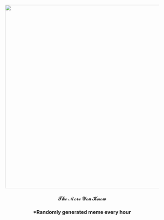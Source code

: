 <p align="center">
        <img src="https://i.redd.it/pm1tr0a7c9591.gif" width="600" height="600">
        </p>
        <h3 align="center">𝒯𝒽ℯ ℳℴ𝓇ℯ 𝒴ℴ𝓊 𝒦𝓃ℴ𝓌</h3>
        <h3 align="center">*Randomly generated meme every hour</h3>
    